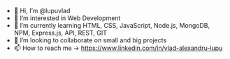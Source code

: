 - 👋 Hi, I’m @lupuvlad
- 👀 I’m interested in Web Development
- 🌱 I’m currently learning HTML, CSS, JavaScript, Node.js, MongoDB, NPM, Express.js, API, REST, GIT 
- 💞️ I’m looking to collaborate on small and big projects
- 📫 How to reach me -> https://www.linkedin.com/in/vlad-alexandru-lupu

<!---
lupuvlad/lupuvlad is a ✨ special ✨ repository because its `README.md` (this file) appears on your GitHub profile.
You can click the Preview link to take a look at your changes.
--->

